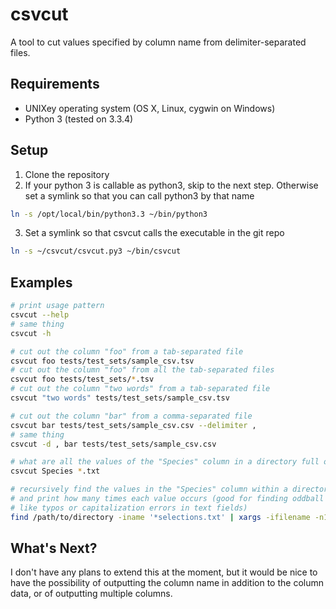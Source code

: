 csvcut
======

A tool to cut values specified by column name from delimiter-separated files.

Requirements
------
 * UNIXey operating system (OS X, Linux, cygwin on Windows)
 * Python 3 (tested on 3.3.4)

Setup
-------
1. Clone the repository
2. If your python 3 is callable as python3, skip to the next step. Otherwise set a symlink so that you can call python3 by that name
  ```bash
  ln -s /opt/local/bin/python3.3 ~/bin/python3
  ```
3. Set a symlink so that csvcut calls the executable in the git repo
 ```bash
 ln -s ~/csvcut/csvcut.py3 ~/bin/csvcut
 ```


Examples
-----
```bash
# print usage pattern
csvcut --help
# same thing
csvcut -h
```

```bash
# cut out the column "foo" from a tab-separated file
csvcut foo tests/test_sets/sample_csv.tsv 
# cut out the column "foo" from all the tab-separated files
csvcut foo tests/test_sets/*.tsv 
# cut out the column "two words" from a tab-separated file
csvcut "two words" tests/test_sets/sample_csv.tsv 
```
```bash
# cut out the column "bar" from a comma-separated file
csvcut bar tests/test_sets/sample_csv.csv --delimiter ,
# same thing
csvcut -d , bar tests/test_sets/sample_csv.csv 
```

```bash
# what are all the values of the "Species" column in a directory full of selection tables?
csvcut Species *.txt

# recursively find the values in the "Species" column within a directory,
# and print how many times each value occurs (good for finding oddball values
# like typos or capitalization errors in text fields)
find /path/to/directory -iname '*selections.txt' | xargs -ifilename -n1 csvcut Species filename | sort | uniq -c
```


What's Next?
-----
I don't have any plans to extend this at the moment, but it would be nice to have the possibility of outputting the column name in addition to the column data, or of outputting multiple columns.
